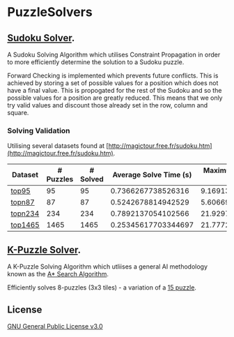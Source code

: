 # PuzzleSolvers

## [Sudoku Solver](/sudoku-solver).

A Sudoku Solving Algorithm which utilises Constraint Propagation in order to more efficiently determine the solution to a Sudoku puzzle.

Forward Checking is implemented which prevents future conflicts. This is achieved by storing a set of possible values for a position which does not have a final value. This is propogated for the rest of the Sudoku and so the possible values for a position are greatly reduced. This means that we only try valid values and discount those already set in the row, column and square. 

### Solving Validation
Utilising several datasets found at [http://magictour.free.fr/sudoku.htm](http://magictour.free.fr/sudoku.htm).

| Dataset | # Puzzles | # Solved | Average Solve Time (s) | Maximum Solve Time (s) |
|---------|-----------|----------|------------------------|------------------------|
|[top95](Sudoku-Grids/top95.txt)|95|95|0.7366267738526316|9.169138592|
|[topn87](Sudoku-Grids/topn87.txt)|87|87|0.5242678814942529|5.606698960999999|
|[topn234](Sudoku-Grids/topn234.txt)|234|234|0.7892137054102566|21.929735709|
|[top1465](Sudoku-Grids/top1465.txt)|1465|1465|0.25345617703344697|21.777229609000003|


## [K-Puzzle Solver](/k-puzzle-solver).

A K-Puzzle Solving Algorithm which utliises a general AI methodology known as the [A* Search Algorithm](https://en.wikipedia.org/wiki/A*_search_algorithm).

Efficiently solves 8-puzzles (3x3 tiles) - a variation of a [15 puzzle](https://en.wikipedia.org/wiki/15_puzzle).

## License

[GNU General Public License v3.0](https://github.com/maw101/PuzzleSolvers/blob/master/LICENSE)
